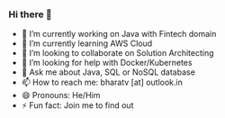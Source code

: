 ### Hi there 👋

- 🔭 I’m currently working on Java with Fintech domain
- 🌱 I’m currently learning AWS Cloud
- 👯 I’m looking to collaborate on Solution Architecting
- 🤔 I’m looking for help with Docker/Kubernetes 
- 💬 Ask me about Java, SQL or NoSQL database
- 📫 How to reach me: bharatv [at] outlook.in
- 😄 Pronouns: He/Him
- ⚡ Fun fact: Join me to find out
